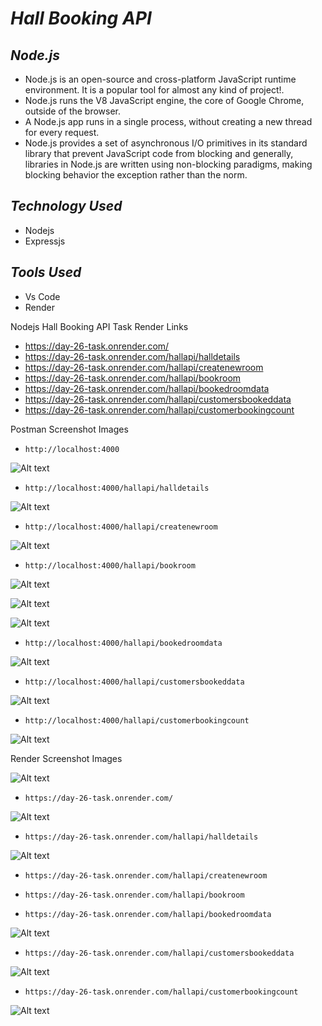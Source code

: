 
# **_Hall Booking API_**

## **_Node.js_**

+ Node.js is an open-source and cross-platform JavaScript runtime environment. It is a popular tool for almost any kind of project!.
+ Node.js runs the V8 JavaScript engine, the core of Google Chrome, outside of the browser.
+ A Node.js app runs in a single process, without creating a new thread for every request.
+ Node.js provides a set of asynchronous I/O primitives in its standard library that prevent JavaScript code from blocking and generally, libraries in Node.js are written using non-blocking paradigms, making blocking behavior the exception rather than the norm.

## **_Technology Used_**

+ Nodejs
+ Expressjs

## **_Tools Used_**

+ Vs Code
+ Render

Nodejs Hall Booking API Task Render Links

+ https://day-26-task.onrender.com/
+ https://day-26-task.onrender.com/hallapi/halldetails
+ https://day-26-task.onrender.com/hallapi/createnewroom
+ https://day-26-task.onrender.com/hallapi/bookroom
+ https://day-26-task.onrender.com/hallapi/bookedroomdata
+ https://day-26-task.onrender.com/hallapi/customersbookeddata
+ https://day-26-task.onrender.com/hallapi/customerbookingcount


Postman Screenshot Images

+ `http://localhost:4000`

![Alt text](<Postman Images/1.png>)

+ `http://localhost:4000/hallapi/halldetails`

![Alt text](<Postman Images/1.1.png>)

+ `http://localhost:4000/hallapi/createnewroom`

![Alt text](<Postman Images/1.2.png>)

+ `http://localhost:4000/hallapi/bookroom`

![Alt text](<Postman Images/1.3.png>)

![Alt text](<Postman Images/1.4.png>)

![Alt text](<Postman Images/1.5.png>)

+ `http://localhost:4000/hallapi/bookedroomdata`

![Alt text](<Postman Images/1.6.png>)

+ `http://localhost:4000/hallapi/customersbookeddata`

![Alt text](<Postman Images/1.7.png>)

+ `http://localhost:4000/hallapi/customerbookingcount`
  
![Alt text](<Postman Images/1.8.png>)

Render Screenshot Images

![Alt text](<Render Images/render.png>)

+ `https://day-26-task.onrender.com/`

![Alt text](<Render Images/render-1.1.png>)

+ `https://day-26-task.onrender.com/hallapi/halldetails`

![Alt text](<Render Images/render-1.2.png>)

+ `https://day-26-task.onrender.com/hallapi/createnewroom`



+ `https://day-26-task.onrender.com/hallapi/bookroom`



+ `https://day-26-task.onrender.com/hallapi/bookedroomdata`

![Alt text](<Render Images/render-1.3.png>)

+ `https://day-26-task.onrender.com/hallapi/customersbookeddata`

![Alt text](<Render Images/render-1.4.png>)

+ `https://day-26-task.onrender.com/hallapi/customerbookingcount`

![Alt text](<Render Images/render-1.5.png>)